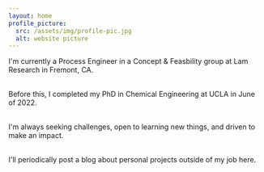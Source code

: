 ```yaml
---
layout: home
profile_picture:
  src: /assets/img/profile-pic.jpg
  alt: website picture
---
```


<p>
  I'm currently a Process Engineer in a Concept & Feasbility group at Lam Research in Fremont, CA. <br><br> 
  
  Before this, I completed my PhD in Chemical Engineering at UCLA in June of 2022. <br><br> 
   
  I'm always seeking challenges, open to learning new things, and driven to make an impact. <br><br> 
  
  I'll periodically post a blog about personal projects outside of my job here.
</p>
